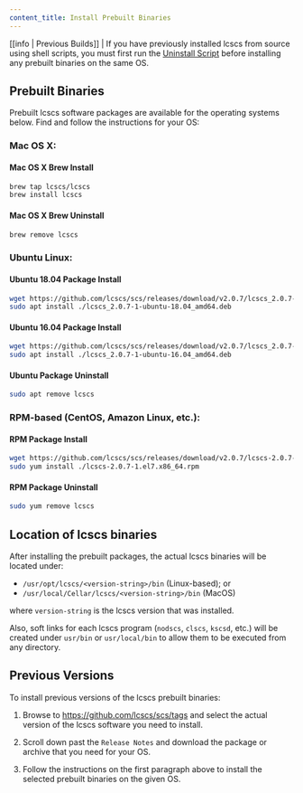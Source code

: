 ```yaml
---
content_title: Install Prebuilt Binaries
---
```


[[info | Previous Builds]]
| If you have previously installed lcscs from source using shell scripts, you must first run the [Uninstall Script](01_build-from-source/01_shell-scripts/05_uninstall-lcscs.md) before installing any prebuilt binaries on the same OS.

## Prebuilt Binaries

Prebuilt lcscs software packages are available for the operating systems below. Find and follow the instructions for your OS:

### Mac OS X:

#### Mac OS X Brew Install
```sh
brew tap lcscs/lcscs
brew install lcscs
```
#### Mac OS X Brew Uninstall
```sh
brew remove lcscs
```

### Ubuntu Linux:

#### Ubuntu 18.04 Package Install
```sh
wget https://github.com/lcscs/scs/releases/download/v2.0.7/lcscs_2.0.7-1-ubuntu-18.04_amd64.deb
sudo apt install ./lcscs_2.0.7-1-ubuntu-18.04_amd64.deb
```
#### Ubuntu 16.04 Package Install
```sh
wget https://github.com/lcscs/scs/releases/download/v2.0.7/lcscs_2.0.7-1-ubuntu-16.04_amd64.deb
sudo apt install ./lcscs_2.0.7-1-ubuntu-16.04_amd64.deb
```
#### Ubuntu Package Uninstall
```sh
sudo apt remove lcscs
```

### RPM-based (CentOS, Amazon Linux, etc.):

#### RPM Package Install
```sh
wget https://github.com/lcscs/scs/releases/download/v2.0.7/lcscs-2.0.7-1.el7.x86_64.rpm
sudo yum install ./lcscs-2.0.7-1.el7.x86_64.rpm
```
#### RPM Package Uninstall
```sh
sudo yum remove lcscs
```

## Location of lcscs binaries

After installing the prebuilt packages, the actual lcscs binaries will be located under:
* `/usr/opt/lcscs/<version-string>/bin` (Linux-based); or
* `/usr/local/Cellar/lcscs/<version-string>/bin` (MacOS)

where `version-string` is the lcscs version that was installed.

Also, soft links for each lcscs program (`nodscs`, `clscs`, `kscsd`, etc.) will be created under `usr/bin` or `usr/local/bin` to allow them to be executed from any directory.

## Previous Versions

To install previous versions of the lcscs prebuilt binaries:

1. Browse to https://github.com/lcscs/scs/tags and select the actual version of the lcscs software you need to install.

2. Scroll down past the `Release Notes` and download the package or archive that you need for your OS.

3. Follow the instructions on the first paragraph above to install the selected prebuilt binaries on the given OS.
